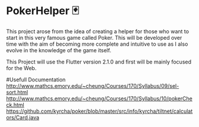 # PokerHelper :black_joker:
This project arose from the idea of creating a helper for those who want to start in this very famous game called Poker.
This will be developed over time with the aim of becoming more complete and intuitive to use as I also evolve in the knowledge of the game itself.

This Project will use the Flutter version 2.1.0 and first will be mainly focused for the Web.


#Usefull Documentation
http://www.mathcs.emory.edu/~cheung/Courses/170/Syllabus/09/sel-sort.html
http://www.mathcs.emory.edu/~cheung/Courses/170/Syllabus/10/pokerCheck.html
https://github.com/kyrcha/poker/blob/master/src/info/kyrcha/tiltnet/calculators/Card.java
